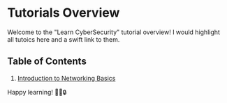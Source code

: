 # Tutorials Overview

Welcome to the "Learn CyberSecurity" tutorial overview! I would highlight all tutoics here and a swift link to them.


## Table of Contents

1. [Introduction to Networking Basics](/tutorials/introduction-to-networking-basics/)
<!-- 2. [Networking Basics](#networking-basics)
3. [Operating System Fundamentals](#operating-system-fundamentals)
4. [Cryptography Principles](#cryptography-principles)
5. [Web Security](#web-security)
6. [Ethical Hacking](#ethical-hacking)
7. [Incident Response and Forensics](#incident-response-and-forensics)
8. [Security Certifications](#security-certifications) -->

Happy learning! 👨‍💻🔒
